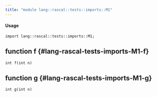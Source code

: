 ```yaml
---
title: "module lang::rascal::tests::imports::M1"
---
```


#### Usage

`import lang::rascal::tests::imports::M1;`


## function f {#lang-rascal-tests-imports-M1-f}

```rascal
int f(int n)

```

## function g {#lang-rascal-tests-imports-M1-g}

```rascal
int g(int n)

```

